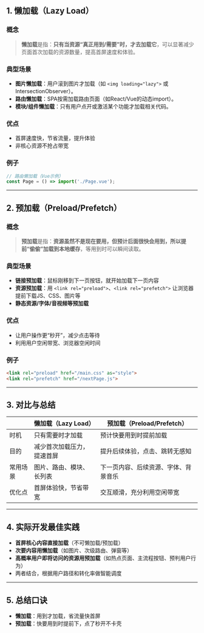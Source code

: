 ## 1. 懒加载（Lazy Load）

### 概念

> **懒加载**是指：**只有当资源“真正用到/需要”时，才去加载它**，可以显著减少页面首次加载的资源数量，提高首屏速度和体验。

### 典型场景

* **图片懒加载**：用户滚到图片才加载（如 `<img loading="lazy">` 或IntersectionObserver）。
* **路由懒加载**：SPA按需加载路由页面（如React/Vue的动态import）。
* **模块/组件懒加载**：只有用户点开或激活某个功能才加载相关代码。

### 优点

* 首屏速度快，节省流量，提升体验
* 非核心资源不抢占带宽

### 例子

```js
// 路由懒加载（Vue示例）
const Page = () => import('./Page.vue');
```

---

## 2. 预加载（Preload/Prefetch）

### 概念

> **预加载**是指：**资源虽然不是现在要用，但预计后面很快会用到，所以提前“偷偷”加载到本地缓存**，等用到时可以瞬间读取。

### 典型场景

* **链接预加载**：鼠标刚移到下一页按钮，就开始加载下一页内容
* **资源预加载**：用 `<link rel="preload">`、`<link rel="prefetch">` 让浏览器提前下载JS、CSS、图片等
* **静态资源/字体/音视频等预加载**

### 优点

* 让用户操作更“秒开”，减少点击等待
* 利用用户空闲带宽、浏览器空闲时间

### 例子

```html
<link rel="preload" href="/main.css" as="style">
<link rel="prefetch" href="/nextPage.js">
```

---

## 3. 对比与总结

|      | 懒加载（Lazy Load） | 预加载（Preload/Prefetch） |
| ---- | -------------- | --------------------- |
| 时机   | 只有需要时才加载       | 预计快要用到时提前加载           |
| 目的   | 减少首次加载压力，提速首屏  | 提升后续体验，点击、跳转无感知       |
| 常用场景 | 图片、路由、模块、长列表   | 下一页内容、后续资源、字体、背景音乐    |
| 优化点  | 首屏体验快，节省带宽     | 交互顺滑，充分利用空闲带宽         |

---

## 4. 实际开发最佳实践

* **首屏核心内容直接加载**（不可懒加载/预加载）
* **次要内容用懒加载**（如图片、次级路由、弹窗等）
* **高概率用户即将访问的资源用预加载**（如热点页面、主流程按钮、预判用户行为）
* 两者结合，根据用户路径和转化率做智能调度

---

## 5. 总结口诀

* **懒加载**：用到才加载，省流量快首屏
* **预加载**：快要用到时提前下，点了秒开不卡壳

